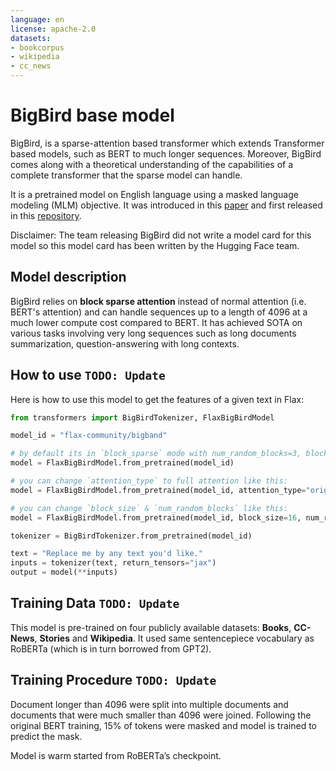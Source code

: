 ```yaml
---
language: en
license: apache-2.0
datasets:
- bookcorpus
- wikipedia
- cc_news
---
```


# BigBird base model

BigBird, is a sparse-attention based transformer which extends Transformer based models, such as BERT to much longer sequences. Moreover, BigBird comes along with a theoretical understanding of the capabilities of a complete transformer that the sparse model can handle.

It is a pretrained model on English language using a masked language modeling (MLM) objective. It was introduced in this [paper](https://arxiv.org/abs/2007.14062) and first released in this [repository](https://github.com/google-research/bigbird).

Disclaimer: The team releasing BigBird did not write a model card for this model so this model card has been written by the Hugging Face team.

## Model description

BigBird relies on **block sparse attention** instead of normal attention (i.e. BERT's attention) and can handle sequences up to a length of 4096 at a much lower compute cost compared to BERT. It has achieved SOTA on various tasks involving very long sequences such as long documents summarization, question-answering with long contexts.

## How to use `TODO: Update`

Here is how to use this model to get the features of a given text in Flax:

```python
from transformers import BigBirdTokenizer, FlaxBigBirdModel

model_id = "flax-community/bigband"

# by default its in `block_sparse` mode with num_random_blocks=3, block_size=64
model = FlaxBigBirdModel.from_pretrained(model_id)

# you can change `attention_type` to full attention like this:
model = FlaxBigBirdModel.from_pretrained(model_id, attention_type="original_full")

# you can change `block_size` & `num_random_blocks` like this:
model = FlaxBigBirdModel.from_pretrained(model_id, block_size=16, num_random_blocks=2)

tokenizer = BigBirdTokenizer.from_pretrained(model_id)

text = "Replace me by any text you'd like."
inputs = tokenizer(text, return_tensors="jax")
output = model(**inputs)
```

## Training Data `TODO: Update`

This model is pre-trained on four publicly available datasets: **Books**, **CC-News**, **Stories** and **Wikipedia**. It used same sentencepiece vocabulary as RoBERTa (which is in turn borrowed from GPT2).

## Training Procedure `TODO: Update`

Document longer than 4096 were split into multiple documents and documents that were much smaller than 4096 were joined. Following the original BERT training, 15% of tokens were masked and model is trained to predict the mask.

Model is warm started from RoBERTa’s checkpoint.
